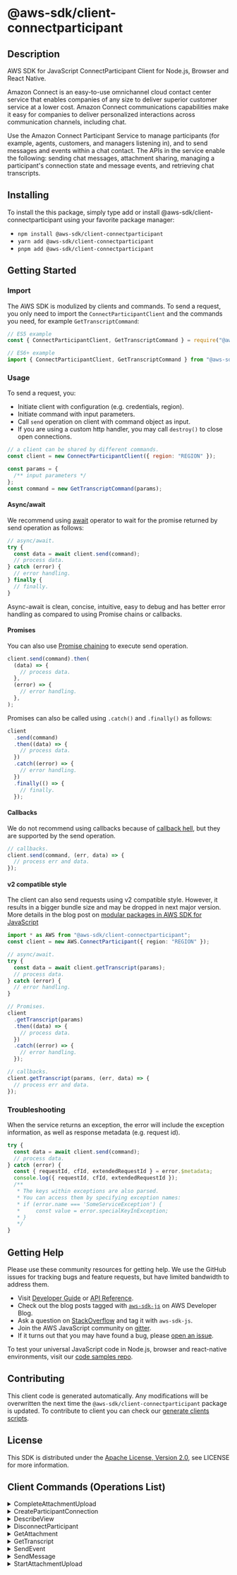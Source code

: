 <!-- generated file, do not edit directly -->

# @aws-sdk/client-connectparticipant

## Description

AWS SDK for JavaScript ConnectParticipant Client for Node.js, Browser and React Native.

<p>Amazon Connect is an easy-to-use omnichannel cloud contact center service that
enables companies of any size to deliver superior customer service at a lower cost.
Amazon Connect communications capabilities make it easy for companies to deliver
personalized interactions across communication channels, including chat. </p>
<p>Use the Amazon Connect Participant Service to manage participants (for example,
agents, customers, and managers listening in), and to send messages and events within a
chat contact. The APIs in the service enable the following: sending chat messages,
attachment sharing, managing a participant's connection state and message events, and
retrieving chat transcripts.</p>

## Installing

To install the this package, simply type add or install @aws-sdk/client-connectparticipant
using your favorite package manager:

- `npm install @aws-sdk/client-connectparticipant`
- `yarn add @aws-sdk/client-connectparticipant`
- `pnpm add @aws-sdk/client-connectparticipant`

## Getting Started

### Import

The AWS SDK is modulized by clients and commands.
To send a request, you only need to import the `ConnectParticipantClient` and
the commands you need, for example `GetTranscriptCommand`:

```js
// ES5 example
const { ConnectParticipantClient, GetTranscriptCommand } = require("@aws-sdk/client-connectparticipant");
```

```ts
// ES6+ example
import { ConnectParticipantClient, GetTranscriptCommand } from "@aws-sdk/client-connectparticipant";
```

### Usage

To send a request, you:

- Initiate client with configuration (e.g. credentials, region).
- Initiate command with input parameters.
- Call `send` operation on client with command object as input.
- If you are using a custom http handler, you may call `destroy()` to close open connections.

```js
// a client can be shared by different commands.
const client = new ConnectParticipantClient({ region: "REGION" });

const params = {
  /** input parameters */
};
const command = new GetTranscriptCommand(params);
```

#### Async/await

We recommend using [await](https://developer.mozilla.org/en-US/docs/Web/JavaScript/Reference/Operators/await)
operator to wait for the promise returned by send operation as follows:

```js
// async/await.
try {
  const data = await client.send(command);
  // process data.
} catch (error) {
  // error handling.
} finally {
  // finally.
}
```

Async-await is clean, concise, intuitive, easy to debug and has better error handling
as compared to using Promise chains or callbacks.

#### Promises

You can also use [Promise chaining](https://developer.mozilla.org/en-US/docs/Web/JavaScript/Guide/Using_promises#chaining)
to execute send operation.

```js
client.send(command).then(
  (data) => {
    // process data.
  },
  (error) => {
    // error handling.
  },
);
```

Promises can also be called using `.catch()` and `.finally()` as follows:

```js
client
  .send(command)
  .then((data) => {
    // process data.
  })
  .catch((error) => {
    // error handling.
  })
  .finally(() => {
    // finally.
  });
```

#### Callbacks

We do not recommend using callbacks because of [callback hell](http://callbackhell.com/),
but they are supported by the send operation.

```js
// callbacks.
client.send(command, (err, data) => {
  // process err and data.
});
```

#### v2 compatible style

The client can also send requests using v2 compatible style.
However, it results in a bigger bundle size and may be dropped in next major version. More details in the blog post
on [modular packages in AWS SDK for JavaScript](https://aws.amazon.com/blogs/developer/modular-packages-in-aws-sdk-for-javascript/)

```ts
import * as AWS from "@aws-sdk/client-connectparticipant";
const client = new AWS.ConnectParticipant({ region: "REGION" });

// async/await.
try {
  const data = await client.getTranscript(params);
  // process data.
} catch (error) {
  // error handling.
}

// Promises.
client
  .getTranscript(params)
  .then((data) => {
    // process data.
  })
  .catch((error) => {
    // error handling.
  });

// callbacks.
client.getTranscript(params, (err, data) => {
  // process err and data.
});
```

### Troubleshooting

When the service returns an exception, the error will include the exception information,
as well as response metadata (e.g. request id).

```js
try {
  const data = await client.send(command);
  // process data.
} catch (error) {
  const { requestId, cfId, extendedRequestId } = error.$metadata;
  console.log({ requestId, cfId, extendedRequestId });
  /**
   * The keys within exceptions are also parsed.
   * You can access them by specifying exception names:
   * if (error.name === 'SomeServiceException') {
   *     const value = error.specialKeyInException;
   * }
   */
}
```

## Getting Help

Please use these community resources for getting help.
We use the GitHub issues for tracking bugs and feature requests, but have limited bandwidth to address them.

- Visit [Developer Guide](https://docs.aws.amazon.com/sdk-for-javascript/v3/developer-guide/welcome.html)
  or [API Reference](https://docs.aws.amazon.com/AWSJavaScriptSDK/v3/latest/index.html).
- Check out the blog posts tagged with [`aws-sdk-js`](https://aws.amazon.com/blogs/developer/tag/aws-sdk-js/)
  on AWS Developer Blog.
- Ask a question on [StackOverflow](https://stackoverflow.com/questions/tagged/aws-sdk-js) and tag it with `aws-sdk-js`.
- Join the AWS JavaScript community on [gitter](https://gitter.im/aws/aws-sdk-js-v3).
- If it turns out that you may have found a bug, please [open an issue](https://github.com/aws/aws-sdk-js-v3/issues/new/choose).

To test your universal JavaScript code in Node.js, browser and react-native environments,
visit our [code samples repo](https://github.com/aws-samples/aws-sdk-js-tests).

## Contributing

This client code is generated automatically. Any modifications will be overwritten the next time the `@aws-sdk/client-connectparticipant` package is updated.
To contribute to client you can check our [generate clients scripts](https://github.com/aws/aws-sdk-js-v3/tree/main/scripts/generate-clients).

## License

This SDK is distributed under the
[Apache License, Version 2.0](http://www.apache.org/licenses/LICENSE-2.0),
see LICENSE for more information.

## Client Commands (Operations List)

<details>
<summary>
CompleteAttachmentUpload
</summary>

[Command API Reference](https://docs.aws.amazon.com/AWSJavaScriptSDK/v3/latest/client/connectparticipant/command/CompleteAttachmentUploadCommand/) / [Input](https://docs.aws.amazon.com/AWSJavaScriptSDK/v3/latest/Package/-aws-sdk-client-connectparticipant/Interface/CompleteAttachmentUploadCommandInput/) / [Output](https://docs.aws.amazon.com/AWSJavaScriptSDK/v3/latest/Package/-aws-sdk-client-connectparticipant/Interface/CompleteAttachmentUploadCommandOutput/)

</details>
<details>
<summary>
CreateParticipantConnection
</summary>

[Command API Reference](https://docs.aws.amazon.com/AWSJavaScriptSDK/v3/latest/client/connectparticipant/command/CreateParticipantConnectionCommand/) / [Input](https://docs.aws.amazon.com/AWSJavaScriptSDK/v3/latest/Package/-aws-sdk-client-connectparticipant/Interface/CreateParticipantConnectionCommandInput/) / [Output](https://docs.aws.amazon.com/AWSJavaScriptSDK/v3/latest/Package/-aws-sdk-client-connectparticipant/Interface/CreateParticipantConnectionCommandOutput/)

</details>
<details>
<summary>
DescribeView
</summary>

[Command API Reference](https://docs.aws.amazon.com/AWSJavaScriptSDK/v3/latest/client/connectparticipant/command/DescribeViewCommand/) / [Input](https://docs.aws.amazon.com/AWSJavaScriptSDK/v3/latest/Package/-aws-sdk-client-connectparticipant/Interface/DescribeViewCommandInput/) / [Output](https://docs.aws.amazon.com/AWSJavaScriptSDK/v3/latest/Package/-aws-sdk-client-connectparticipant/Interface/DescribeViewCommandOutput/)

</details>
<details>
<summary>
DisconnectParticipant
</summary>

[Command API Reference](https://docs.aws.amazon.com/AWSJavaScriptSDK/v3/latest/client/connectparticipant/command/DisconnectParticipantCommand/) / [Input](https://docs.aws.amazon.com/AWSJavaScriptSDK/v3/latest/Package/-aws-sdk-client-connectparticipant/Interface/DisconnectParticipantCommandInput/) / [Output](https://docs.aws.amazon.com/AWSJavaScriptSDK/v3/latest/Package/-aws-sdk-client-connectparticipant/Interface/DisconnectParticipantCommandOutput/)

</details>
<details>
<summary>
GetAttachment
</summary>

[Command API Reference](https://docs.aws.amazon.com/AWSJavaScriptSDK/v3/latest/client/connectparticipant/command/GetAttachmentCommand/) / [Input](https://docs.aws.amazon.com/AWSJavaScriptSDK/v3/latest/Package/-aws-sdk-client-connectparticipant/Interface/GetAttachmentCommandInput/) / [Output](https://docs.aws.amazon.com/AWSJavaScriptSDK/v3/latest/Package/-aws-sdk-client-connectparticipant/Interface/GetAttachmentCommandOutput/)

</details>
<details>
<summary>
GetTranscript
</summary>

[Command API Reference](https://docs.aws.amazon.com/AWSJavaScriptSDK/v3/latest/client/connectparticipant/command/GetTranscriptCommand/) / [Input](https://docs.aws.amazon.com/AWSJavaScriptSDK/v3/latest/Package/-aws-sdk-client-connectparticipant/Interface/GetTranscriptCommandInput/) / [Output](https://docs.aws.amazon.com/AWSJavaScriptSDK/v3/latest/Package/-aws-sdk-client-connectparticipant/Interface/GetTranscriptCommandOutput/)

</details>
<details>
<summary>
SendEvent
</summary>

[Command API Reference](https://docs.aws.amazon.com/AWSJavaScriptSDK/v3/latest/client/connectparticipant/command/SendEventCommand/) / [Input](https://docs.aws.amazon.com/AWSJavaScriptSDK/v3/latest/Package/-aws-sdk-client-connectparticipant/Interface/SendEventCommandInput/) / [Output](https://docs.aws.amazon.com/AWSJavaScriptSDK/v3/latest/Package/-aws-sdk-client-connectparticipant/Interface/SendEventCommandOutput/)

</details>
<details>
<summary>
SendMessage
</summary>

[Command API Reference](https://docs.aws.amazon.com/AWSJavaScriptSDK/v3/latest/client/connectparticipant/command/SendMessageCommand/) / [Input](https://docs.aws.amazon.com/AWSJavaScriptSDK/v3/latest/Package/-aws-sdk-client-connectparticipant/Interface/SendMessageCommandInput/) / [Output](https://docs.aws.amazon.com/AWSJavaScriptSDK/v3/latest/Package/-aws-sdk-client-connectparticipant/Interface/SendMessageCommandOutput/)

</details>
<details>
<summary>
StartAttachmentUpload
</summary>

[Command API Reference](https://docs.aws.amazon.com/AWSJavaScriptSDK/v3/latest/client/connectparticipant/command/StartAttachmentUploadCommand/) / [Input](https://docs.aws.amazon.com/AWSJavaScriptSDK/v3/latest/Package/-aws-sdk-client-connectparticipant/Interface/StartAttachmentUploadCommandInput/) / [Output](https://docs.aws.amazon.com/AWSJavaScriptSDK/v3/latest/Package/-aws-sdk-client-connectparticipant/Interface/StartAttachmentUploadCommandOutput/)

</details>
